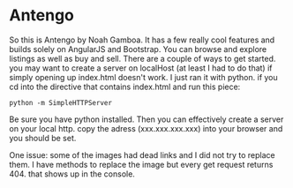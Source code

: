 # Antengo
So this is Antengo by Noah Gamboa. It has a few really cool features and builds solely on AngularJS and Bootstrap. You can browse and explore listings as well as buy and sell. There are a couple of ways to get started. you may want to create a server on localHost (at least I had to do that) if simply opening up index.html doesn't work. I just ran it with python. if you cd into the directive that contains index.html and run this piece:

```
python -m SimpleHTTPServer
```
Be sure you have python installed. Then you can effectively create a server on your local http. copy the adress (xxx.xxx.xxx.xxx) into your browser and you should be set. 


One issue: some of the images had dead links and I did not try to replace them. I have methods to replace the image but every get request returns 404. that shows up in the console.


